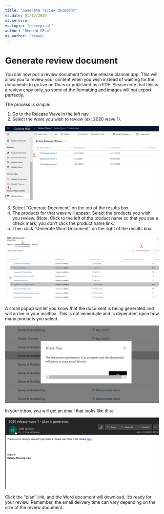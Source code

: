 ```yaml
---
title: "Generate review document"
ms.date: 01/13/2020
ms.service: 
ms.topic: "conceptual"
author: "ReneeW-CPub"
ms.author: "renwe"
---
```

# Generate review document

You can now pull a review document from the release planner app. This will allow you to review your content when you wish instead of waiiting for the documents to go live on Docs or published as a PDF. Please note that this is a review copy only, so some of the formatting and images will not export perfectly. 

The process is simple:
1.	Go to the Release Wave in the left nav.
2.	Select the wave you wish to review (ex: 2020 wave 1).

![Steps 1 and 2](media/steps-1-2.png "Steps 1 and 2")

3.	Select “Generate Document” on the top of the results box. 
4.	The products for that wave will appear. Select the products you wish you review. 
    (Note: Click to the left of the product name so that you see a check mark; you don't click the product name link.)
5.	Then click “Generate Word Document” on the right of the results box.  

![Steps 3 to 5](media/Steps-3-5.jpg "Steps 3 to 5")

A small popup will let you know that the document is being generated and will arrive in your mailbox. This is not immediate and is dependent upon how many products you select. 

![Step 6](media/Step-6.jpg "Step 6")

In your inbox, you will get an email that looks like this: 

![Email](media/Email.JPG "Email")

Click the “plan” link, and the Word document will download. It’s ready for your review. Remember, the email delivery time can vary depending on the size of the review document. 
